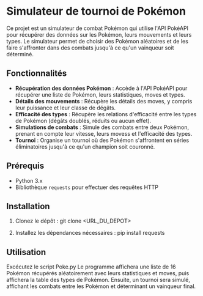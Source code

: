 # Simulateur de tournoi de Pokémon

Ce projet est un simulateur de combat Pokémon qui utilise l'API PokéAPI pour récupérer des données sur les Pokémon, leurs mouvements et leurs types. Le simulateur permet de choisir des Pokémon aléatoires et de les faire s'affronter dans des combats jusqu'à ce qu'un vainqueur soit déterminé.

## Fonctionnalités

- **Récupération des données Pokémon** : Accède à l'API PokéAPI pour récupérer une liste de Pokémon, leurs statistiques, moves et types.
- **Détails des mouvements** : Récupère les détails des moves, y compris leur puissance et leur classe de dégâts.
- **Efficacité des types** : Récupère les relations d'efficacité entre les types de Pokémon (dégâts doublés, réduits ou aucun effet).
- **Simulations de combats** : Simule des combats entre deux Pokémon, prenant en compte leur vitesse, leurs movess et l'efficacité des types.
- **Tournoi** : Organise un tournoi où des Pokémon s'affrontent en séries éliminatoires jusqu'à ce qu'un champion soit couronné.

## Prérequis

- Python 3.x
- Bibliothèque `requests` pour effectuer des requêtes HTTP

## Installation

1. Clonez le dépôt :
   git clone <URL_DU_DEPOT>

2. Installez les dépendances nécessaires :
   pip install requests

## Utilisation

Excécutez le script Poke.py
Le programme affichera une liste de 16 Pokémon récupérés aléatoirement avec leurs statistiques et moves, puis affichera la table des types de Pokémon.
Ensuite, un tournoi sera simulé, affichant les combats entre les Pokémon et déterminant un vainqueur final.
   
